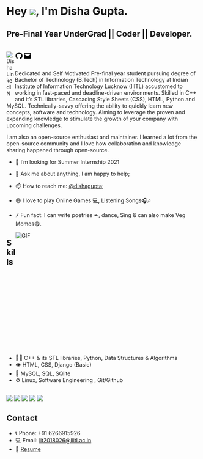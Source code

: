 



<!--
how to make this gif ?


-->
<!--
**disha03/disha03** is a ✨ _special_ ✨ repository because its `README.md` (this file) appears on your GitHub profile.


Here are some ideas to get you started:

  🔭 I’m currently working on ...
- 🌱 I’m currently learning ...
- 👯 I’m looking to collaborate on ...
- 🤔 I’m looking for help with ...
- 💬 Ask me about ...
- 📫 How to reach me: ...
- 😄 Pronouns: ...
- ⚡ Fun fact: ...
-->

<!--


<a href="https://open.spotify.com/user/e90fe4zsndbm6xoe2t7t8kogf?si=WaLKpwvWTle0btle2qPb6g">
  <img align="left" alt="Abhishek's Spotify" width="22px" src="https://raw.githubusercontent.com/peterthehan/peterthehan/master/assets/spotify.svg" />
</a>
-->
# Hey   <img src="https://media.giphy.com/media/hvRJCLFzcasrR4ia7z/giphy.gif" width="25px">, I'm Disha Gupta.

## Pre-Final Year UnderGrad || Coder || Developer.
</br>
<a href="https://www.linkedin.com/in/disha-gupta-430188173/">
  <img align="left" alt="Disha LinkedIN" width="22px" src="https://raw.githubusercontent.com/peterthehan/peterthehan/master/assets/linkedin.svg" />
</a>
<a href="https://github.com/disha03">
  <img align="left" alt="Disha Github" width="22px" src="https://raw.githubusercontent.com/Automattic/social-logos/master/svg-min/github.svg" />
</a>
<a href="mailto:lit2018026@iiitl.ac.in">
  <img align="left" alt="Disha Gupta | Email" width="22px" src="https://raw.githubusercontent.com/Automattic/social-logos/master/svg-min/mail.svg" />
</a>
</br>
</br>




Dedicated and Self Motivated Pre-final year student pursuing degree of Bachelor of Technology (B.Tech) in Information Technology at Indian Institute of Information Technology Lucknow (IIITL) accustomed to working in fast-paced and deadline-driven environments. Skilled in C++ and it’s STL libraries, Cascading Style Sheets (CSS), HTML, Python and MySQL. Technically-savvy offering the ability to quickly learn new concepts, software and technology. Aiming to leverage the proven and expanding knowledge to stimulate the growth of your company with upcoming challenges.

I am also an open-source enthusiast and maintainer. I learned a lot from the open-source community and I love how collaboration and knowledge sharing happened through open-source.

- 🤔 I’m looking for Summer Internship 2021
- 💬 Ask me about anything, I am happy to help;
- 📫 How to reach me: [@dishagupta](https://www.linkedin.com/in/disha-gupta-430188173/);
- 😄 I love to play Online Games 💻, Listening Songs🎧🎶
- ⚡ Fun fact: I can write poetries ✒, dance, Sing & can also make Veg Momos😋.


  <img align="right" alt="GIF" src="https://github.com/abhisheknaiidu/abhisheknaiidu/blob/master/code.gif?raw=true" width="500" height="320" />
 

## Skills
- 👨‍💻 C++ & its STL libraries, Python, Data Structures &  Algorithms
- 👁️ HTML, CSS, Django (Basic)
- 💽 MySQL, SQL, SQlite
- ⚙️ Linux, Software Engineering , Git/Github
</br>
<code><img height="50" src="https://image.flaticon.com/icons/png/512/2085/2085061.png"></code>
<code><img height="50" src="https://image.flaticon.com/icons/svg/2942/2942156.svg"></code>
<code><img height="50" src="https://image.flaticon.com/icons/svg/2721/2721297.svg"></code>
<code><img height="50" src="https://image.flaticon.com/icons/svg/752/752605.svg"></code>
<code><img height="50" src="https://image.flaticon.com/icons/svg/1680/1680899.svg"></code>
 
## Contact
- 📞 Phone: +91 6266915926
- 💻 Email: lit2018026@iiitl.ac.in
- 📝 [Resume](https://drive.google.com/file/d/1ND3fjsP0JEfBBo7Qz8bKL9xoBOxziBui/view)








